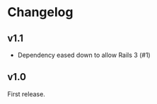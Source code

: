 Changelog
=========

v1.1
----

- Dependency eased down to allow Rails 3 (#1)

v1.0
----

First release.
